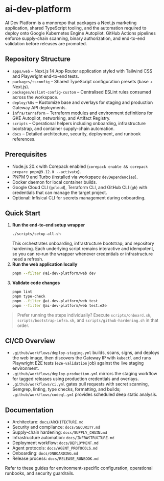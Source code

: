 # ai-dev-platform

AI Dev Platform is a monorepo that packages a Next.js marketing application, shared TypeScript tooling, and the automation required to deploy onto Google Kubernetes Engine Autopilot. GitHub Actions pipelines enforce supply-chain scanning, binary authorization, and end-to-end validation before releases are promoted.

## Repository Structure

- `apps/web` – Next.js 14 App Router application styled with Tailwind CSS and Playwright end-to-end tests.
- `packages/tsconfig` – Shared TypeScript configuration presets (base + Next.js).
- `packages/eslint-config-custom` – Centralised ESLint rules consumed across the workspace.
- `deploy/k8s` – Kustomize base and overlays for staging and production Gateway API deployments.
- `infra/terraform` – Terraform modules and environment definitions for GKE Autopilot, networking, and Artifact Registry.
- `scripts` – Operational helpers including onboarding, infrastructure bootstrap, and container supply-chain automation.
- `docs` – Detailed architecture, security, deployment, and runbook references.

## Prerequisites

- Node.js 20.x with Corepack enabled (`corepack enable && corepack prepare pnpm@9.12.0 --activate`).
- PNPM 9 and Turbo (installed via workspace `devDependencies`).
- Docker daemon for local container builds.
- Google Cloud CLI (`gcloud`), Terraform CLI, and GitHub CLI (`gh`) with credentials that can manage the target project.
- Optional: Infisical CLI for secrets management during onboarding.

## Quick Start

1. **Run the end-to-end setup wrapper**
   ```bash
   ./scripts/setup-all.sh
   ```
   This orchestrates onboarding, infrastructure bootstrap, and repository hardening. Each underlying script remains interactive and idempotent, so you can re-run the wrapper whenever credentials or infrastructure need a refresh.
2. **Run the web application locally**
   ```bash
   pnpm --filter @ai-dev-platform/web dev
   ```
3. **Validate code changes**
   ```bash
   pnpm lint
   pnpm type-check
   pnpm --filter @ai-dev-platform/web test
   pnpm --filter @ai-dev-platform/web test:e2e
   ```

> Prefer running the steps individually? Execute `scripts/onboard.sh`, `scripts/bootstrap-infra.sh`, and `scripts/github-hardening.sh` in that order.

## CI/CD Overview

- `.github/workflows/deploy-staging.yml` builds, scans, signs, and deploys the web image, then discovers the Gateway IP with `kubectl` and runs Playwright E2E tests (`e2e-validation` job) against the live staging environment.
- `.github/workflows/deploy-production.yml` mirrors the staging workflow for tagged releases using production credentials and overlays.
- `.github/workflows/ci.yml` gates pull requests with secret scanning, Semgrep, linting, type checks, formatting, and builds; `.github/workflows/codeql.yml` provides scheduled deep static analysis.

## Documentation

- Architecture: `docs/ARCHITECTURE.md`
- Security and compliance: `docs/SECURITY.md`
- Supply-chain hardening: `docs/SUPPLY_CHAIN.md`
- Infrastructure automation: `docs/INFRASTRUCTURE.md`
- Deployment workflow: `docs/DEPLOYMENT.md`
- Agent protocols: `docs/AGENT_PROTOCOLS.md`
- Onboarding: `docs/ONBOARDING.md`
- Release process: `docs/RELEASE_RUNBOOK.md`

Refer to these guides for environment-specific configuration, operational runbooks, and security guardrails.
